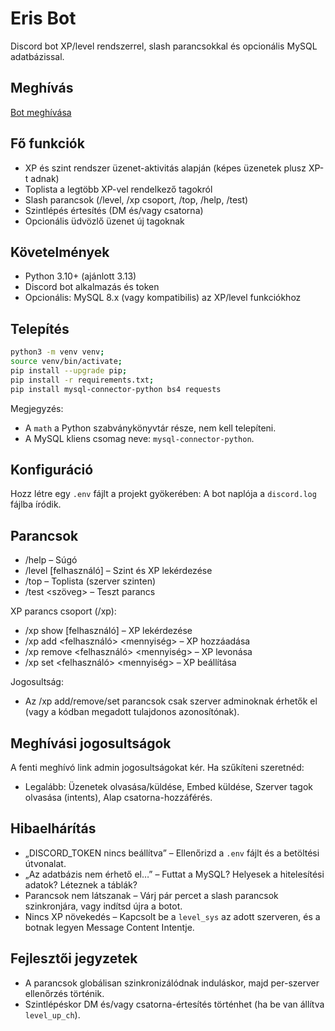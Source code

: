 # Eris Bot

Discord bot XP/level rendszerrel, slash parancsokkal és opcionális MySQL adatbázissal.

## Meghívás
[Bot meghívása](https://discord.com/oauth2/authorize?client_id=1412928677980930108&permissions=8&integration_type=0&scope=bot)

## Fő funkciók
- XP és szint rendszer üzenet-aktivitás alapján (képes üzenetek plusz XP-t adnak)
- Toplista a legtöbb XP-vel rendelkező tagokról
- Slash parancsok (/level, /xp csoport, /top, /help, /test)
- Szintlépés értesítés (DM és/vagy csatorna)
- Opcionális üdvözlő üzenet új tagoknak

## Követelmények
- Python 3.10+ (ajánlott 3.13)
- Discord bot alkalmazás és token
- Opcionális: MySQL 8.x (vagy kompatibilis) az XP/level funkciókhoz

## Telepítés
```bash
python3 -m venv venv; 
source venv/bin/activate; 
pip install --upgrade pip; 
pip install -r requirements.txt; 
pip install mysql-connector-python bs4 requests
```
Megjegyzés:
- A `math` a Python szabványkönyvtár része, nem kell telepíteni.
- A MySQL kliens csomag neve: `mysql-connector-python`.

## Konfiguráció
Hozz létre egy `.env` fájlt a projekt gyökerében:
A bot naplója a `discord.log` fájlba íródik.

## Parancsok
- /help – Súgó
- /level [felhasználó] – Szint és XP lekérdezése
- /top – Toplista (szerver szinten)
- /test <szöveg> – Teszt parancs

XP parancs csoport (/xp):
- /xp show [felhasználó] – XP lekérdezése
- /xp add <felhasználó> <mennyiség> – XP hozzáadása
- /xp remove <felhasználó> <mennyiség> – XP levonása
- /xp set <felhasználó> <mennyiség> – XP beállítása

Jogosultság:
- Az /xp add/remove/set parancsok csak szerver adminoknak érhetők el (vagy a kódban megadott tulajdonos azonosítónak).

## Meghívási jogosultságok
A fenti meghívó link admin jogosultságokat kér. Ha szűkíteni szeretnéd:
- Legalább: Üzenetek olvasása/küldése, Embed küldése, Szerver tagok olvasása (intents), Alap csatorna-hozzáférés.

## Hibaelhárítás
- „DISCORD_TOKEN nincs beállítva” – Ellenőrizd a `.env` fájlt és a betöltési útvonalat.
- „Az adatbázis nem érhető el…” – Futtat a MySQL? Helyesek a hitelesítési adatok? Léteznek a táblák?
- Parancsok nem látszanak – Várj pár percet a slash parancsok szinkronjára, vagy indítsd újra a botot.
- Nincs XP növekedés – Kapcsolt be a `level_sys` az adott szerveren, és a botnak legyen Message Content Intentje.

## Fejlesztői jegyzetek
- A parancsok globálisan szinkronizálódnak induláskor, majd per-szerver ellenőrzés történik.
- Szintlépéskor DM és/vagy csatorna-értesítés történhet (ha be van állítva `level_up_ch`).
